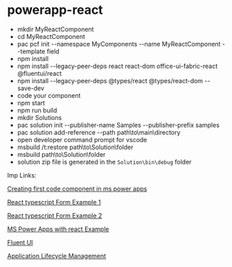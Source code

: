 # powerapp-react

* mkdir MyReactComponent
* cd MyReactComponent
* pac pcf init --namespace MyComponents --name MyReactComponent --template field
* npm install
* npm install --legacy-peer-deps react react-dom office-ui-fabric-react @fluentui/react
* npm install --legacy-peer-deps @types/react @types/react-dom --save-dev
* code your component 
* npm start 
* npm run build 
* mkdir Solutions
* pac solution init --publisher-name Samples --publisher-prefix samples
* pac solution add-reference --path path\to\main\directory
* open developer command prompt for vscode 
* msbuild /t:restore path\to\Solution\folder
* msbuild path\to\Solution\folder
* solution zip file is generated in the `Solution\bin\debug` folder

Imp Links:

[Creating first code component in ms power apps](https://docs.microsoft.com/en-us/power-apps/developer/component-framework/implementing-controls-using-typescript)

[React typescript Form Example 1](https://medium.com/@sandupa.egodage/react-form-with-typescript-c74510b2f9d3)

[React typescript Form Example 2](https://devtrium.com/posts/react-typescript-events#our-toy-example)

[MS Power Apps with react Example](https://powerapps.microsoft.com/es-es/blog/use-of-react-and-office-ui-fabric-react-in-the-powerapps-component-framework-is-now-available-for-public-preview/)

[Fluent UI](https://developer.microsoft.com/en-us/fluentui#/controls/web/button)

[Application Lifecycle Management](https://docs.microsoft.com/en-us/power-platform/alm/)
